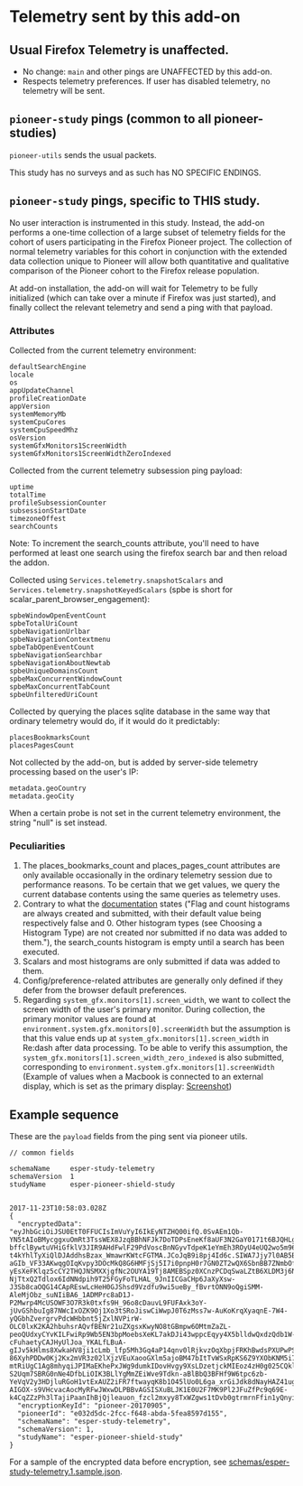# Telemetry sent by this add-on

## Usual Firefox Telemetry is unaffected.

* No change: `main` and other pings are UNAFFECTED by this add-on.
* Respects telemetry preferences. If user has disabled telemetry, no telemetry will be sent.

## `pioneer-study` pings (common to all pioneer-studies)

`pioneer-utils` sends the usual packets.

This study has no surveys and as such has NO SPECIFIC ENDINGS.

## `pioneer-study` pings, specific to THIS study.

No user interaction is instrumented in this study. Instead, the add-on performs a one-time collection of a large
subset of telemetry fields for the cohort of users participating in the Firefox Pioneer project. The collection of
normal telemetry variables for this cohort in conjunction with the extended data collection unique to Pioneer will
allow both quantitative and qualitative comparison of the Pioneer cohort to the Firefox release population.

At add-on installation, the add-on will wait for Telemetry to be fully initialized
(which can take over a minute if Firefox was just started), and finally collect the relevant telemetry and send a ping with that payload.

### Attributes

Collected from the current telemetry environment:

```
defaultSearchEngine
locale
os
appUpdateChannel
profileCreationDate
appVersion
systemMemoryMb
systemCpuCores
systemCpuSpeedMhz
osVersion
systemGfxMonitors1ScreenWidth
systemGfxMonitors1ScreenWidthZeroIndexed
```

Collected from the current telemetry subsession ping payload:

```
uptime
totalTime
profileSubsessionCounter
subsessionStartDate
timezoneOffest
searchCounts
```

Note: To increment the search_counts attribute, you'll need to have performed at least one search using the firefox search bar and then reload the addon.

Collected using `Services.telemetry.snapshotScalars` and `Services.telemetry.snapshotKeyedScalars` (spbe is short for scalar_parent_browser_engagement):

```
spbeWindowOpenEventCount
spbeTotalUriCount
spbeNavigationUrlbar
spbeNavigationContextmenu
spbeTabOpenEventCount
spbeNavigationSearchbar
spbeNavigationAboutNewtab
spbeUniqueDomainsCount
spbeMaxConcurrentWindowCount
spbeMaxConcurrentTabCount
spbeUnfilteredUriCount
```

Collected by querying the places sqlite database in the same way that ordinary telemetry would do, if it would do it predictably:

```
placesBookmarksCount
placesPagesCount
```

Not collected by the add-on, but is added by server-side telemetry processing based on the user's IP:

```
metadata.geoCountry
metadata.geoCity
```

When a certain probe is not set in the current telemetry environment, the string "null" is set instead.

### Peculiarities

1. The places_bookmarks_count and places_pages_count attributes are only available occasionally in the ordinary telemetry session due to performance reasons. To be certain that we get values, we query the current database contents using the same queries as telemetry uses.
1. Contrary to what the [documentation](https://firefox-source-docs.mozilla.org/toolkit/components/telemetry/telemetry/data/main-ping.html) states ("Flag and count histograms are always created and submitted, with their default value being respectively false and 0. Other histogram types (see Choosing a Histogram Type) are not created nor submitted if no data was added to them."), the search_counts histogram is empty until a search has been executed.
1. Scalars and most histograms are only submitted if data was added to them.
1. Config/preference-related attributes are generally only defined if they defer from the browser default preferences.
1. Regarding `system_gfx.monitors[1].screen_width`, we want to collect the screen width of the user's primary monitor. During collection, the primary monitor values are found at `environment.system.gfx.monitors[0].screenWidth` but the assumption is that this value ends up at `system_gfx.monitors[1].screen_width` in Re:dash after data processing. To be able to verify this assumption, the `system_gfx.monitors[1].screen_width_zero_indexed` is also submitted, corresponding to `environment.system.gfx.monitors[1].screenWidth` (Example of values when a Macbook is connected to an external display, which is set as the primary display: [Screenshot](https://www.dropbox.com/s/u3hs2uy3sald4yr/Screenshot%202017-11-03%2014.05.06.png?dl=0))

## Example sequence

These are the `payload` fields from the ping sent via pioneer utils.

```
// common fields

schemaName     esper-study-telemetry
schemaVersion  1
studyName      esper-pioneer-shield-study


2017-11-23T10:58:03.028Z
{
  "encryptedData": "eyJhbGciOiJSU0EtT0FFUCIsImVuYyI6IkEyNTZHQ00ifQ.0SvAEm1Qb-YN5tAIoBMycggxuOmRt3TssWEX8JzqBBhNFJk7DoTDPsEneKf8aUF3N2GaY0171t6BJQHLgkHwxc_gQQ2Xo0cnTy8VwTxB1YKtIkJXvzKoEI9AXzbAfp6MYa3YgB1r71_So2yd77rMZCE8A9q8JO7_Txy5_3daWqajEntGY0W1iZMU3gK4RUUEKqam5QhWsJX8OyGPo-bffclBywtuVHiGfklV3JIR9AHdFwlF29PdVoscBnNGyvTdpeK1eYmEh3ROyU4eUQ2wo5m96VkIdbcDDVN0uMK8x7LA4Nj-t4kYhlTyXiQlDJAddhsBzax_WmawrKWtcFGTMA.JCoJqB9i8pj4Id6c.SIWA7Jjy7l0AB5Bf9CIZuLGo8aYvmDuF_2j4BUGid2yx72-aGIb_VF33AKwqgOIqKvpy3DOcMkQ8G6HMFjSj5I7i0pnpH0r7GN0ZT2wQX6SbnBB7ZNmbOf6V1c3kLPy2DIfSzc8bGa1DaGQkfTaeVBrTXnnisN_mVV5vdBh3ztGR8miEU6nHBlDGvqlC_sXgGsopA75Qi-yEsXeFKlqz5cCY2THQJNSMXXjgfNc2OUYA19Tj8AMEBSpz0XCnzPCDqSwaLZtB6XLDM3j6N21AuGjcFWGSsmbySBY_1g3Iw-NjTtxQ2Tdlox6IdNNdpih9T25FGyFoTLHAL_9JnIICGaCHp6JaXyXsw-J3Sb8caOQG14CApREswLcHeH0GJShsd9Vzdfu9wi5ueBy_fBvrtONN9oQgiSMM-AleMjObz_suNIiBA6_1ADMPrc8aD1J-P2Mwrp4McUSOWF3O7R3k0txfs9H_96o8cDauvL9FUFAxk3oY-jUvGShbuIg87NWcIxOZK9Oj1Xo3tSRoJiswCiWwpJ0T6zMss7w-AuKoKrqXyaqnE-7W4-yQGbhZvergrvPdcWHbbnt5jZxlNVPirW-OLC0lxK2KA2hbuhsrAQvfBENr21uZXgsxKwyNO8tGBmpw6OMtmZaZL-peoQUdxyCYvKILFwiRp9Wb5EN3bpMoebsXeKL7akDJi43wppcEqyy4X5blldwQxdzQdb1W-cFuhaetyCAJHyUlJoa_YKALfLBuA-gIJv5kHlms8XwkaHV8ji1cLmb_lfp5Mh3Gq4aP14qnv0lRjkvzOqXbpjFRKhBwdsPXUPwPS1TFkB71ncpspi21f_5in3Ky7r0itZmmZHuRHRO85fEPjYs-86XyhPDDw0Kj2Kx2mVR3z02lXjzVEuXaooGXlm5ajoBM47bItTvWSxRpKS6Z9YXObKNM5i7P_BsyhyOohrth1qCiW6YHWdo2UdXXqjIOhC_YgpJcpqLZ0DOyoLQEUEpn5lHT9bMal6azosFH9JIPvnkPO2IibficrOXXa3Q_TKuKFrije1sayVzFDfs1H-mtRiUgC1Ag8mhyqiJPIMaEKhePxJWg9dumkIDovHvgy9XsLDzetjckMIEoz4zH0g025CQklwwatHAMcwiCxttti9p4aWYgfD_BzAflIdcbKu1S2FAALVmewzQeUhnS9cXEGDy-S2Uqm7SBRG0nNe4DfbLiOIK3BLlYgMmZEiWve9Tdkn-aBlBbQ3BFHf9W6tpc6zb-YeVqV2y3HDjluRGoH1vtExAUZ2iFR7ftwayqK8b1O45lUo0L6ga_xrGiJdk8dNayHAZ41ugu6LjpRJetBw78nYVw36zUojPoJ1EetVf5MGG7fneSTWhEKHMT-AIGOX-s9VHcvacAocMyRFwJWxwDLPBBvAGSISXuBLJK1E0U2F7MK9Pl2JFuZfPc9q69E-k4CqZZzPh3lTajiPaanIhBjQjleauon_fzcl2mxyy8TxWZgws1tDvb0gtrmrnFfin1yQnyidpgFatCnp4xPEkKfns.iKZwjZFLb9f4euFDoKtIzw",
  "encryptionKeyId": "pioneer-20170905",
  "pioneerId": "e032d5dc-2fcc-f648-abda-5fea8597d155",
  "schemaName": "esper-study-telemetry",
  "schemaVersion": 1,
  "studyName": "esper-pioneer-shield-study"
}
```

For a sample of the encrypted data before encryption, see [schemas/esper-study-telemetry.1.sample.json](./schemas/esper-study-telemetry.1.sample.json).
